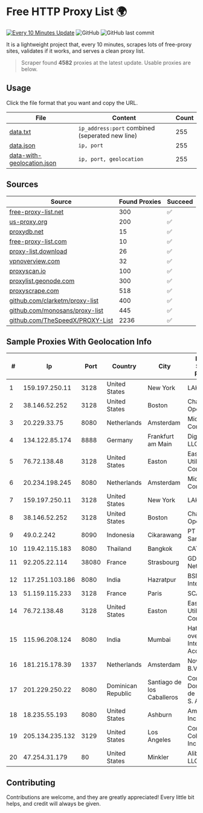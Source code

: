 
# Free HTTP Proxy List 🌍

[![Every 10 Minutes Update](https://github.com/mertguvencli/http-proxy-list/actions/workflows/main.yml/badge.svg?branch=main)](https://github.com/mertguvencli/http-proxy-list/actions/workflows/main.yml)
![GitHub](https://img.shields.io/github/license/mertguvencli/http-proxy-list)
![GitHub last commit](https://img.shields.io/github/last-commit/mertguvencli/http-proxy-list)

It is a lightweight project that, every 10 minutes, scrapes lots of free-proxy sites, validates if it works, and serves a clean proxy list.


> Scraper found **4582** proxies at the latest update. Usable proxies are below.

## Usage

Click the file format that you want and copy the URL.


|File|Content|Count|
|----|-------|-----|
|[data.txt](https://raw.githubusercontent.com/mertguvencli/http-proxy-list/main/proxy-list/data.txt)|`ip_address:port` combined (seperated new line)|255|
|[data.json](https://raw.githubusercontent.com/mertguvencli/http-proxy-list/main/proxy-list/data.json)|`ip, port`|255|
|[data-with-geolocation.json](https://raw.githubusercontent.com/mertguvencli/http-proxy-list/main/proxy-list/data-with-geolocation.json)|`ip, port, geolocation`|255|

## Sources

|Source|Found Proxies|Succeed|
|------|-------------|-------|
|[free-proxy-list.net](https://free-proxy-list.net)|300|✅|
|[us-proxy.org](https://www.us-proxy.org)|200|✅|
|[proxydb.net](http://proxydb.net)|15|✅|
|[free-proxy-list.com](https://free-proxy-list.com/?page=&port=&type%5B%5D=http&type%5B%5D=https&up_time=0&search=Search)|10|✅|
|[proxy-list.download](https://www.proxy-list.download/HTTP)|26|✅|
|[vpnoverview.com](https://vpnoverview.com/privacy/anonymous-browsing/free-proxy-servers)|32|✅|
|[proxyscan.io](https://www.proxyscan.io)|100|✅|
|[proxylist.geonode.com](https://proxylist.geonode.com/api/proxy-list?limit=300&page=1&sort_by=lastChecked&sort_type=desc&protocols=http,https)|300|✅|
|[proxyscrape.com](https://api.proxyscrape.com/v2/?request=displayproxies&protocol=http&timeout=10000&country=all&ssl=all&anonymity=all)|518|✅|
|[github.com/clarketm/proxy-list](https://raw.githubusercontent.com/clarketm/proxy-list/master/proxy-list-raw.txt)|400|✅|
|[github.com/monosans/proxy-list](https://raw.githubusercontent.com/monosans/proxy-list/main/proxies/http.txt)|445|✅|
|[github.com/TheSpeedX/PROXY-List](https://raw.githubusercontent.com/TheSpeedX/PROXY-List/master/http.txt)|2236|✅|


## Sample Proxies With Geolocation Info

|#|Ip|Port|Country|City|Internet Service Provider|
|-|--|----|-------|----|-------------------------|
|1|159.197.250.11|3128|United States|New York|LAKSH|
|2|38.146.52.252|3128|United States|Boston|Charles River Operation|
|3|20.229.33.75|8080|Netherlands|Amsterdam|Microsoft Corporation|
|4|134.122.85.174|8888|Germany|Frankfurt am Main|DigitalOcean, LLC|
|5|76.72.138.48|3128|United States|Easton|Easton Utilities Commission|
|6|20.234.198.245|8080|Netherlands|Amsterdam|Microsoft Corporation|
|7|159.197.250.11|3128|United States|New York|LAKSH|
|8|38.146.52.252|3128|United States|Boston|Charles River Operation|
|9|49.0.2.242|8090|Indonesia|Cikarawang|PT Usaha Adi Sanggoro|
|10|119.42.115.183|8080|Thailand|Bangkok|CAT-BB|
|11|92.205.22.114|38080|France|Strasbourg|GD MASS Network|
|12|117.251.103.186|8080|India|Hazratpur|BSNL Internet|
|13|51.159.115.233|3128|France|Paris|SCALEWAY|
|14|76.72.138.48|3128|United States|Easton|Easton Utilities Commission|
|15|115.96.208.124|8080|India|Mumbai|Hathway IP over Cable Internet Access|
|16|181.215.178.39|1337|Netherlands|Amsterdam|NovoServe B.V.|
|17|201.229.250.22|8080|Dominican Republic|Santiago de los Caballeros|Compañía Dominicana de Teléfonos S. A.|
|18|18.235.55.193|8080|United States|Ashburn|Amazon.com, Inc.|
|19|205.134.235.132|3129|United States|Los Angeles|Corporate Colocation Inc|
|20|47.254.31.179|80|United States|Minkler|Alibaba.com LLC|



## Contributing

Contributions are welcome, and they are greatly appreciated! Every
little bit helps, and credit will always be given.


